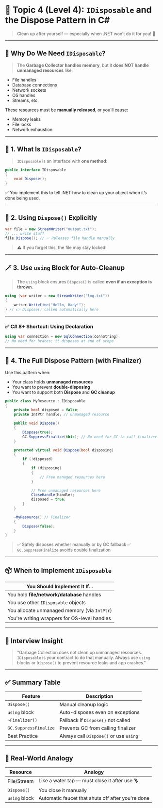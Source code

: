 # 🧹 Topic 4 (Level 4): **`IDisposable` and the Dispose Pattern in C#**

> Clean up after yourself — especially when .NET won’t do it for you! 🧽

---

## 🧠 Why Do We Need `IDisposable`?

> The **Garbage Collector handles memory**, but it **does NOT handle unmanaged resources** like:

- File handles
- Database connections
- Network sockets
- OS handles
- Streams, etc.

These resources must be **manually released**, or you'll cause:

- Memory leaks
- File locks
- Network exhaustion

---

## 🔑 1. What Is `IDisposable`?

> `IDisposable` is an interface with **one method**:

```csharp
public interface IDisposable
{
    void Dispose();
}
```

✅ You implement this to tell .NET how to clean up your object when it’s done being used.

---

## 🧱 2. Using `Dispose()` Explicitly

```csharp
var file = new StreamWriter("output.txt");
// ... write stuff
file.Dispose(); // ✅ Releases file handle manually
```

> ⚠️ If you forget this, the file may stay locked!

---

## 🪄 3. Use `using` Block for Auto-Cleanup

> The `using` block ensures `Dispose()` is called **even if an exception is thrown**.

```csharp
using (var writer = new StreamWriter("log.txt"))
{
    writer.WriteLine("Hello, Hady!");
} // 👉 Dispose() called automatically here
```

---

### ✅ C# 8+ Shortcut: Using Declaration

```csharp
using var connection = new SqlConnection(connString);
// No need for braces; it disposes at end of scope
```

---

## 🧬 4. The Full Dispose Pattern (with Finalizer)

Use this pattern when:

- Your class holds **unmanaged resources**
- You want to prevent **double-disposing**
- You want to support both **Dispose** and **GC cleanup**

```csharp
public class MyResource : IDisposable
{
    private bool disposed = false;
    private IntPtr handle; // unmanaged resource

    public void Dispose()
    {
        Dispose(true);
        GC.SuppressFinalize(this); // No need for GC to call finalizer
    }

    protected virtual void Dispose(bool disposing)
    {
        if (!disposed)
        {
            if (disposing)
            {
                // Free managed resources here
            }

            // Free unmanaged resources here
            CloseHandle(handle);
            disposed = true;
        }
    }

    ~MyResource() // Finalizer
    {
        Dispose(false);
    }
}
```

> ✅ Safely disposes whether manually or by GC fallback
> ✅ `GC.SuppressFinalize` avoids double finalization

---

## 📦 When to Implement `IDisposable`

| You Should Implement It If...                |
| -------------------------------------------- |
| You hold **file/network/database** handles   |
| You use other `IDisposable` objects          |
| You allocate unmanaged memory (via `IntPtr`) |
| You're writing wrappers for OS-level handles |

---

## 🧠 Interview Insight

> "Garbage Collection does not clean up unmanaged resources. `IDisposable` is your contract to do that manually. Always use `using` blocks or `Dispose()` to prevent resource leaks and app crashes."

---

## ✅ Summary Table

| Feature               | Description                            |
| --------------------- | -------------------------------------- |
| `Dispose()`           | Manual cleanup logic                   |
| `using` block         | Auto-disposes even on exceptions       |
| `~Finalizer()`        | Fallback if `Dispose()` not called     |
| `GC.SuppressFinalize` | Prevents GC from calling finalizer     |
| Best Practice         | Always call `Dispose()` or use `using` |

---

## 🧠 Real-World Analogy

| Resource      | Analogy                                           |
| ------------- | ------------------------------------------------- |
| File/Stream   | Like a water tap — must close it after use 🪜      |
| `Dispose()`   | You close it manually                             |
| `using` block | Automatic faucet that shuts off after you're done |
